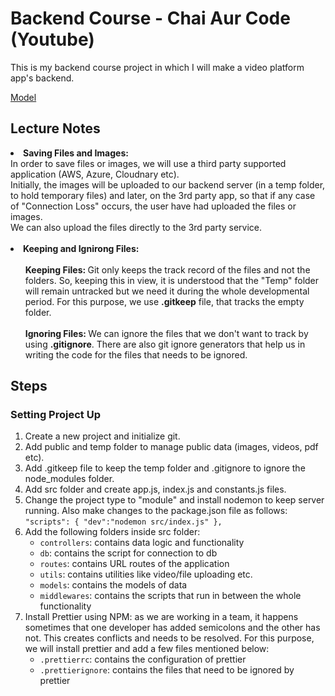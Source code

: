 # Backend Course - Chai Aur Code (Youtube)

This is my backend course project in which I will make a video platform app's backend.

[Model](https://app.eraser.io/workspace/YtPqZ1VogxGy1jzIDkzj)

## Lecture Notes

<li> <b> Saving Files and Images:</b> <br>
In order to save files or images, we will use a third party supported application (AWS, Azure, Cloudnary etc). <br> Initially, the images will be uploaded to our backend server (in a temp folder, to hold temporary files) and later, on the 3rd party app, so that if any case of "Connection Loss" occurs, the user have had uploaded the files or images. <br>
We can also upload the files directly to the 3rd party service. </li>
<br>
<li> <b>Keeping and Ignirong Files:</b><br><br>
<ul><b>Keeping Files: </b>Git only keeps the track record of the files and not the folders. So, keeping this in view, it is understood that the "Temp" folder will remain untracked but we need it during the whole developmental period. For this purpose, we use <b>.gitkeep</b> file, that tracks the empty folder.
<br><br>
<b>Ignoring Files: </b> We can ignore the files that we don't want to track by using <b>.gitignore</b>. There are also git ignore generators that help us in writing the code for the files that needs to be ignored. </ul> </li>


## Steps 
### Setting Project Up

1. Create a new project and initialize git.
2. Add public and temp folder to manage public data (images, videos, pdf etc).
3. Add .gitkeep file to keep the temp folder and .gitignore to ignore the node_modules folder. 
4. Add src folder and create app.js, index.js and constants.js files.
5. Change the project type to "module" and install nodemon to keep server running. Also make changes to the package.json file as follows: <br>
`"scripts": {
    "dev":"nodemon src/index.js"
  }, `
6. Add the following folders inside src folder:
    - `controllers`: contains data logic and functionality
    - `db`: contains the script for connection to db
    - `routes`: contains URL routes of the application
    - `utils`: contains utilities like video/file uploading etc.
    - `models`: contains the models of data
    - `middlewares`: contains the scripts that run in between the whole functionality
7. Install Prettier using NPM: as we are working in a team, it happens sometimes that one developer has added semicolons and the other has not. This creates conflicts and needs to be resolved. For this purpose, we will install prettier and add a few files mentioned below:
    - `.prettierrc`: contains the configuration of prettier
    - `.prettierignore`: contains the files that need to be ignored by prettier




